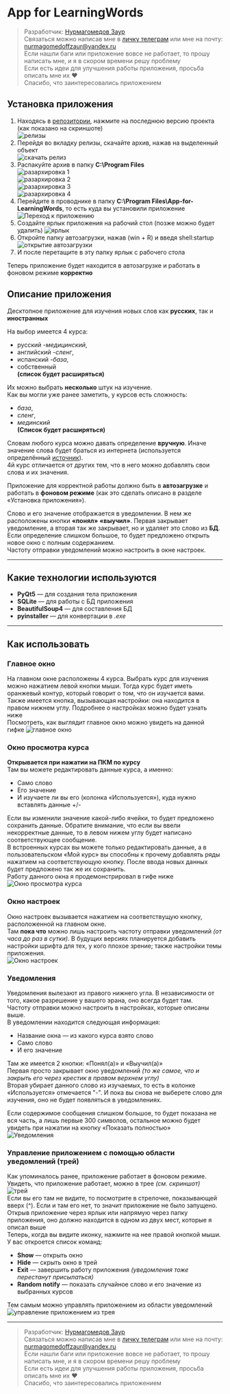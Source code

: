 # App for LearningWords
> Разработчик: [Нурмагомедов Заур](https://github.com/mr-skydev)  
> Связаться можно написав мне в [личку телеграм](https://t.me/skyguy) или мне на почту: nurmagomedoffzaur@yandex.ru  
> Если нашли баги или приложение вовсе не работает, то прошу написать мне, и я в скором времени решу проблему  
> Если есть идеи для улучшения работы приложения, просьба описать мне их ❤  
> Спасибо, что заинтересовались приложением

## Установка приложения
1. Находясь в [репозитории](https://github.com/mr-SkyDev/App-for-LearningWords), нажмите на последнюю версию проекта (как показано на скриншоте)  
![релизы](doc/media/showReleases.png)
2. Перейдя во вкладку релизы, скачайте архив, нажав на выделенный объект  
![скачать релиз](doc/media/downloadReleas.png)
3. Распакуйте архив в папку **C:\Program Files**  
    ![разархировка 1](doc/media/arch1.png)  
    ![разархировка 2](doc/media/arch2.png)  
    ![разархировка 3](doc/media/arch3.png)  
    ![разархировка 4](doc/media/arch4.png)  
4. Перейдите в проводнике в папку **C:\Program Files\App-for-LearningWords**, то есть куда вы установили приложение
![Переход к приложению](doc/media/goToApp.png) 
5. Создайте ярлык приложения на рабочий стол (позже можно будет удалить)
![ярлык](doc/media/yrlik.png)
6. Откройте папку автозагрузки, нажав (win + R) и введя shell:startup  
![открытие автозагрузки](doc/media/winr.png)
7. И после перетащите в эту папку ярлык с рабочего стола

Теперь приложение будет находится в автозагрузке и работать в фоновом режиме **корректно**

## Описание приложения
Десктопное приложение для изучения новых слов как **русских**, так и **иностранных**

На выбор имеется 4 курса:
  * русский *-медицинский*,
  * английский *-сленг*,
  * испанский *-база*,
  * собственный  
  **(список будет расширяться)**  

Их можно выбрать **несколько** штук на изучение.  
Как вы могли уже ранее заметить, у курсов есть сложность:
  * *база*,
  * *сленг*,
  * *мединский*  
  **(Список будет расширяться)**

Словам любого курса можно давать определение **вручную**. Иначе значение слова будет браться из интернета (используется определённый [источник](https://slovaronline.com)).  
4й курс отличается от других тем, что в него можно добавлять свои слова и их значения.  

Приложение для корректной работы должно быть в **автозагрузке** и работать в **фоновом режиме** (как это сделать описано в разделе «Установка приложения»).  

Слово и его значение отображается в уведомлении. В нем же расположены кнопки **«понял»** **«выучил»**. Первая закрывает уведомление, а вторая так же закрывает, но и удаляет это слово из **БД**. Если определение слишком большое, то будет предложено открыть новое окно с полным содержанием.  
Частоту отправки уведомлений можно настроить в окне настроек. 

---
## Какие технологии используются
* **PyQt5** — для создания тела приложения
* **SQLite** — для работы с БД приложения
* **BeautifulSoup4** — для составления БД
* **pyinstaller** — для конвертации в *.exe*

---
## Как использовать
### Главное окно  
На главном окне расположены 4 курса. Выбрать курс для изучения можно нажатием левой кнопки мыши. Тогда курс будет иметь оранжевый контур, который говорит о том, что он изучается вами.  
Также имеется кнопка, вызывающая настройки: она находится в правом нижнем углу. Подробнее о настройках можно будет узнать ниже  
Посмотреть, как выглядит главное окно можно увидеть на  данной гифке
![главное окно](doc/media/mainWindow.gif)

### Окно просмотра курса  
**Открывается при нажатии на ПКМ по курсу**  
Там вы можете редактировать данные курса, а именно:
* Само слово
* Его значение
* И изучаете ли вы его (колонка «Используется»), куда нужно вставлять данные +/-  

Если вы изменили значение какой-либо ячейки, то будет предложено сохранить данные. Обратите внимание, что если вы ввели некорректные данные, то в левом нижем углу будет написано соответствующее сообщение.  
В встроенных курсах вы можете только редактировать данные, а в пользовательском «Мой курс» вы способны к прочему добавлять ряды нажатием на соответствующую кнопку. После ввода новых данных будет предложено так же их сохранить.  
Работу данного окна я продемонстрировал в гифе ниже
![Окно просмотра курса](doc/media/courseViewWindow.gif)

### Окно настроек  
Окно настроек вызывается нажатием на соответствущую кнопку, расположенной на главном окне.  
Там **пока что** можно лишь настроить частоту отправки уведомлений *(от часа до раз в сутки)*. В будущих версиях планируется добавить настройки шрифта для тех, у кого плохое зрение; также настройки темы приложения.   
![Окно настроек](doc/media/settingsWindow.gif)

### Уведомления
Уведомления вылезают из правого нижнего угла. В независимости от того, какое разрешение у вашего эрана, оно всегда будет там.  
Частоту отправки можно настроить в настройках, которые описаны выше.  
В уведомлении находится следующая информация:
* Название окна — из какого курса взято слово
* Само слово
* И его значение

Там же имеется 2 кнопки: «Понял(а)» и «Выучил(а)»  
Первая просто закрывает окно уведомлений *(то же самое, что и закрыть его через крестик в правом верхнем углу)*  
Вторая убирает данного слово из изучаемых, то есть в колонке «Используется» отмечается "-". И пока вы снова не выберете слово для изучения, оно не будет появляться в уведомлениях.

Если содержимое сообщения слишком большое, то будет показана не вся часть, а лишь первые 300 символов, остальное можно будет увидеть при нажатии на кнопку «Показать полностью»  
![Уведомления](doc/media/notificationWindow.gif)

### Управление приложением с помощью области уведомлений (трей)
Как упоминалось ранее, приложение работает в фоновом режиме.  
Увидеть, что приложение работает, можно в трее *(см. скриншот)*  
![трей](doc/media/trayIcon.png)  
Если вы его там не видите, то посмотрите в стрелочке, показывающей вверх (^). Если и там его нет, то значит приложение не было запущено. Открыв приложение через ярлык или напрямую через папку приложения, оно должно находится в одном из двух мест, которые я описал выше  
Теперь, когда вы видите иконку, нажмите на нее правой кнопкой мыши. У вас откроется список команд:
* **Show** — открыть окно
* **Hide** — скрыть окно в трей
* **Exit** — завершить работу приложения *(уведомления тоже перестанут присылаться)*
* **Random notify** — показать случайное слово и его значение из выбранных курсов

Тем самым можно управлять приложением из области уведомлений  
![управление приложением из трея](doc/media/tray.gif)

---
> Разработчик: [Нурмагомедов Заур](https://github.com/mr-skydev)  
> Связаться можно написав мне в [личку телеграм](https://t.me/skyguy) или мне на почту: nurmagomedoffzaur@yandex.ru  
> Если нашли баги или приложение вовсе не работает, то прошу написать мне, и я в скором времени решу проблему  
> Если есть идеи для улучшения работы приложения, просьба описать мне их ❤  
> Спасибо, что заинтересовались приложением